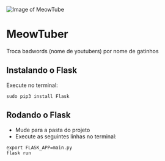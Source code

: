 ![Image of MeowTube](https://raw.githubusercontent.com/jviriato/MeowTuber/master/static/img/meowtuber.png)
# MeowTuber
Troca badwords (nome de youtubers) por nome de gatinhos

## Instalando o Flask
Execute no terminal:
```
sudo pip3 install Flask
```

## Rodando o Flask
* Mude para a pasta do projeto
* Execute as seguintes linhas no terminal:
```
export FLASK_APP=main.py
flask run
```
